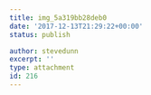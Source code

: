 ```yaml
---
title: img_5a319bb28deb0
date: '2017-12-13T21:29:22+00:00'
status: publish

author: stevedunn
excerpt: ''
type: attachment
id: 216
---
```

<!DOCTYPE html PUBLIC "-//W3C//DTD HTML 4.0 Transitional//EN" "http://www.w3.org/TR/REC-html40/loose.dtd">
<?xml encoding="UTF-8">
